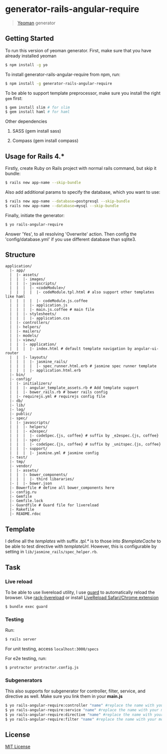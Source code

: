 # generator-rails-angular-require

> [Yeoman](http://yeoman.io) generator


## Getting Started

To run this version of yeoman generator. First, make sure that you have already installed yeoman

```bash
$ npm install -g yo
```

To install generator-rails-angular-require from npm, run:

```bash
$ npm install -g generator-rails-angular-require
```

To be able to support template preprocessor, make sure you install the right `gem` first:

```bash
$ gem install slim # for slim
$ gem install haml # for haml
```
Other dependencies

1. SASS (gem install sass)

2. Compass (gem install compass)


## Usage for Rails 4.*

Firstly, create Ruby on Rails project with normal rails command, but skip it bundle:

```bash
$ rails new app-name --skip-bundle
```

Also add additional params to specify the database, which you want to use:
```bash
$ rails new app-name --database=postgresql --skip-bundle
$ rails new app-name --database=mysql --skip-bundle
```
Finally, initiate the generator:

```bash
$ yo rails-angular-require
```

Answer 'Yes', to all resolving 'Overwrite' action. Then config the 'config/database.yml' if you use different
database than sqlite3.

## Structure

```
application/
  |- app/
  |  |- assets/
  |  |  |- images/
  |  |  |- javascripts/
  |  |  |  |- <codeModule>/
  |  |  |  |  |- codeModule.tpl.html # also support other templates like haml
  |  |  |  |  |- codeModule.js.coffee
  |  |  |  |- application.js
  |  |  |  |- main.js.coffee # main file
  |  |  |- stylesheets/
  |  |  |  |- application.css
  |  |- controllers/
  |  |- helpers/
  |  |- mailers/
  |  |- models/
  |  |- views/
  |  |  |- application/
  |  |  |  |- index.html # default template navigation by angular-ui-router
  |  |  |- layouts/
  |  |  |  |- jasmine_rails/
  |  |  |  |  |- spec_runner.html.erb # jasmine spec runner template
  |  |  |  |- application.html.erb
  |- bin/
  |- config/
  |  |- initializers/
  |  |  |- angular_template_assets.rb # Add template support
  |  |  |- bower_rails.rb # bower rails config
  |  |- requirejs.yml # requirejs config file
  |- db/
  |- lib/
  |- log/
  |- public/
  |- spec/
  |  |- javascripts/
  |  |  |- helpers/
  |  |  |- e2espec/
  |  |  |  |- codeSpec.{js, coffee} # suffix by _e2espec.{js, coffee}
  |  |  |- spec/
  |  |  |  |- codeSpec.{js, coffee} # suffix by _unitspec.{js, coffee}
  |  |  |- support/
  |  |  |  |- jasmine.yml # jasmine config
  |- test/
  |- tmp/
  |- vendor/
  |  |- assets/
  |  |  |- bower_components/
  |  |  |  |- third libararies/
  |- |  |- bower.json
  |- Bowerfile # define all bower_components here
  |- config.ru
  |- Gemfile
  |- Gemfile.lock
  |- Guardfile # Guard file for livereload
  |- Rakefile
  |- README.rdoc
```

## Template
I define all the _templates_ with suffix _.tpl.*_ is to those into _$templateCache_ to be able to test
directive with _templateUrl_. However, this is configurable by setting in `lib/jasmine_rails/spec_helper.rb`.

## Task

### Live reload

To be able to use livereload utility, I use [guard](https://github.com/guard/guard-livereload) to automatically
reload the browser. Use [rack-livereload](https://github.com/johnbintz/rack-livereload) or install [LiveReload Safari/Chrome extension](http://feedback.livereload.com/knowledgebase/articles/86242-how-do-i-install-and-use-the-browser-extensions-)

```bash
$ bundle exec guard
```

### Testing

Run:

```bash
$ rails server
```

For unit testing, access `localhost:3000/specs`

For e2e testing, run:

```bash
$ protractor protractor.config.js
```

### Subgenerators

This also supports for subgenerator for controller, filter, service, and directive as well. Make sure you link them in your
__main.js__
```bash
$ yo rails-angular-require:controller "name" #replace the name with your module name
$ yo rails-angular-require:service "name" #replace the name with your module name
$ yo rails-angular-require:directive "name" #replace the name with your module name
$ yo rails-angular-require:filter "name" #replace the name with your module name
```

## License

[MIT License](http://en.wikipedia.org/wiki/MIT_License)
